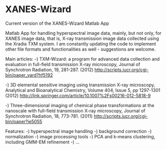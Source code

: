 # XANES-Wizard
Current version of the XANES-Wizard Matlab App

Matlab App for handling hyperspectral image data, mainly, but not only, for XANES image data, that is, X-ray transmission image data collected using the Xradia TXM system.
I am constantly updating the code to implement other file formats and functionalities as well - suggestions are welcome.

Main articles:
-) TXM-Wizard: a program for advanced data collection and evaluation in full-field transmission X-ray microscopy, Journal of Synchrotron Radiation, 19, 281-287. (2012)
http://scripts.iucr.org/cgi-bin/paper_yard?hf5192

-) 3D elemental sensitive imaging using transmission X-ray microscopy, Analytical and Bioanalytical Chemistry, Volume 404, Issue 5, pp 1297-1301 (2012)
http://link.springer.com/article/10.1007%2Fs00216-012-5818-9

-) Three-dimensional imaging of chemical phase transformations at the nanoscale with full-field transmission X-ray microscopy, Journal of Synchrotron Radiation, 18, 773-781. (2011)
http://scripts.iucr.org/cgi-bin/paper?ie5055


Features:
-) hyperspectral image handling
-) background correction
-) normalization
-) image processing tools
-) PCA and k-means clustering, including GMM-EM refinement
-) ...
